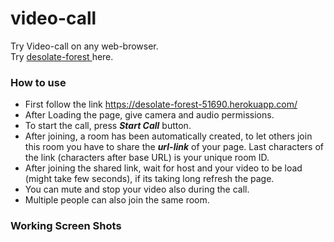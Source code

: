 # video-call

Try Video-call on any web-browser. <br>
Try <a href='https://desolate-forest-51690.herokuapp.com/'> desolate-forest </a> here.

### How to use
<ul>
  <li> First follow the link <a href='https://desolate-forest-51690.herokuapp.com/'> https://desolate-forest-51690.herokuapp.com/ </a> </li>
  <li> After Loading the page, give camera and audio permissions. </li>
  <li> To start the call, press <b><i>Start Call</i></b> button. </li>
  <li> After joining, a room has been automatically created, to let others join this room you have to share the <b><i>url-link</i></b> of your page. Last characters of the link (characters after base URL) is your unique room ID. </li>
  
  <li> After joining the shared link, wait for host and your video to be load (might take few seconds), if its taking long refresh the page. </li>
  <li> You can mute and stop your video also during the call. </li>
  <li> Multiple people can also join the same room. </li>
  
</ul>

### Working Screen Shots



